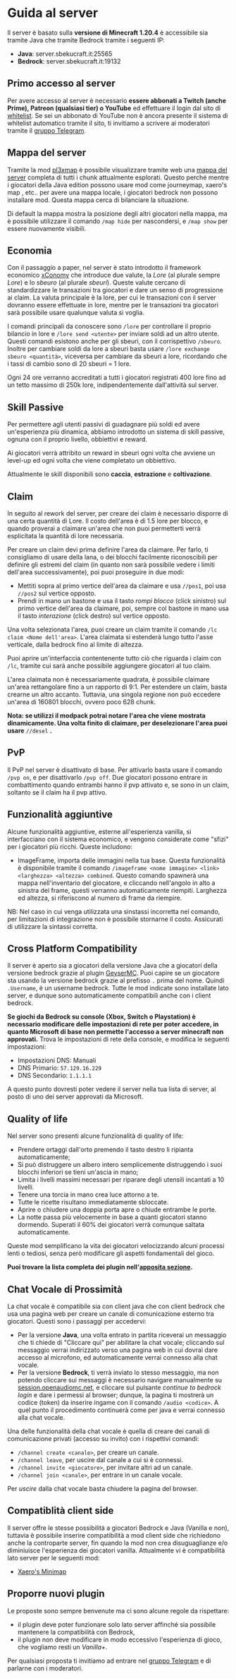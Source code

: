 # Guida al server

Il server è basato sulla **versione di Minecraft 1.20.4** è accessibile sia tramite Java che tramite Bedrock tramite i seguenti IP:

- **Java**: server.sbekucraft.it:25565
- **Bedrock**: server.sbekucraft.it:19132

## Primo accesso al server 
Per avere accesso al server è necessario **essere abbonati a Twitch (anche Prime), Patreon (qualsiasi tier) o YouTube** ed effettuare il login dal sito di [whitelist](https://whitelist.sbekucraft.it). 
Se sei un abbonato di YouTube non è ancora presente il sistema di whitelist automatico tramite il sito, ti invitiamo a scrivere ai moderatori tramite il [gruppo Telegram](https://t.me/sbekucraft).

## Mappa del server
Tramite la mod [pl3xmap](https://modrinth.com/plugin/pl3xmap) è possibile visualizzare tramite web una [mappa del server](https://map.sbekucraft.it) completa di tutti i chunk attualmente esplorati.
Questo perché mentre i giocatori della Java edition possono usare mod come journeymap, xaero's map , etc.. per avere una mappa locale, i giocatori bedrock non possono installare mod.
Questa mappa cerca di bilanciare la situazione.

Di default la mappa mostra la posizione degli altri giocatori nella mappa, ma è possibile utilizzare il comando `/map hide` per nascondersi, e `/map show` per essere nuovamente visibili.

## Economia
Con il passaggio a paper, nel server è stato introdotto il framework economico [xConomy](https://www.spigotmc.org/resources/xconomy.75669/) che introduce due valute, la *Lore* (al plurale sempre *Lore*) e lo *sbeuro* (al plurale *sbeuri*). Queste valute cercano di standardizzare le transazioni tra giocatori e dare un senso di progressione ai claim. La valuta principale è la lore, per cui le transazioni con il server dovranno essere effettuate in lore, mentre per le transazioni tra giocatori sarà possibile usare qualunque valuta si voglia.

I comandi principali da conoscere sono `/lore` per controllare il proprio bilancio in lore e `/lore send <utente>` per inviare soldi ad un altro utente. Questi comandi esistono anche per gli sbeuri, con il corrispettivo `/sbeuro`. Inoltre per cambiare soldi da lore a sbeuri basta usare `/lore exchange sbeuro <quantità>`, viceversa per cambiare da sbeuri a lore, ricordando che i tassi di cambio sono di 20 sbeuri = 1 lore.

Ogni 24 ore verranno accreditati a tutti i giocatori registrati 400 lore fino ad un tetto massimo di 250k lore, indipendentemente dall'attività sul server.

## Skill Passive
Per permettere agli utenti passivi di guadagnare più soldi ed avere un'esperienza più dinamica, abbiamo introdotto un sistema di skill passive, ognuna con il proprio livello, obbiettivi e reward.

Ai giocatori verrà attribito un reward in sbeuri ogni volta che avviene un level-up ed ogni volta che viene completato un obbiettivo.

Attualmente le skill disponibili sono **caccia**, **estrazione** e **coltivazione**.

## Claim
In seguito al rework del server, per creare dei claim è necessario disporre di una certa quantità di Lore.
Il costo dell'area è di 1.5 lore per blocco, e quando proverai a claimare un'area che non puoi permetterti verrà esplicitata la quantità di lore necessaria.

Per creare un claim devi prima definire l'area da claimare. Per farlo, ti consigliamo di usare della lana, o dei blocchi facilmente riconoscibili per definire gli estremi del claim (in quanto non sarà possibile vedere i limiti dell'area successivamente), poi puoi proseguire in due modi:

- Mettiti sopra al primo vertice dell'area da claimare e usa `//pos1`, poi usa `//pos2` sul vertice opposto.
- Prendi in mano un bastone e usa il tasto *rompi blocco* (click sinistro) sul primo vertice dell'area da claimare, poi, sempre col bastone in mano usa il tasto *interazione* (click destro) sul vertice opposto.
 
Una volta selezionata l'area, puoi creare un claim tramite il comando `/lc claim <Nome dell'area>`. L'area claimata si estenderà lungo tutto l'asse verticale, dalla bedrock fino al limite di altezza.

Puoi aprire un'interfaccia contentenente tutto ciò che riguarda i claim con `/lc`, tramite cui sarà anche possibile aggiungere giocatori al tuo claim.

L'area claimata non è necessariamente quadrata, è possibile claimare un'area rettangolare fino a un rapporto di 9:1. Per estendere un claim, basta crearne un altro accanto. Tuttavia, una singola regione non può eccedere un'area di 160801 blocchi, ovvero poco 628 chunk.

**Nota: se utilizzi il modpack potrai notare l'area che viene mostrata dinamicamente. Una volta finito di claimare, per deselezionare l'area puoi usare** `//desel` **.**

## PvP
Il PvP nel server è disattivato di base. Per attivarlo basta usare il comando `/pvp on`, e per disattivarlo `/pvp off`.
Due giocatori possono entrare in combattimento quando entrambi hanno il pvp attivato e, se sono in un claim, soltanto se il claim ha il pvp attivo.

## Funzionalità aggiuntive
Alcune funzionalità aggiuntive, esterne all'esperienza vanilla, si interfacciano con il sistema economico, e vengono considerate come "sfizi" per i giocatori più ricchi. Queste includono:

- ImageFrame, importa delle immagini nella tua base. Questa funzionalità è disponibile tramite il comando `/imageframe <nome immagine> <link> <larghezza> <altezza> combined`. Questo comando spawnerà una mappa nell'inventario del giocatore, e cliccando nell'angolo in alto a sinistra dei frame, questi verranno automaticamente riempiti. Larghezza ed altezza, si riferiscono al numero di frame da riempire.

NB: Nel caso in cui venga utilizzata una sinstassi incorretta nel comando, per limitazioni di integrazione non è possibile stornarne il costo. Assicurati di utilizzare la sintassi corretta.

## Cross Platform Compatibility
Il server è aperto sia a giocatori della versione Java che a giocatori della versione bedrock grazie al plugin [GeyserMC](https://geysermc.org/).
Puoi capire se un giocatore sta usando la versione bedrock grazie al prefisso `.` prima del nome. Quindi `.Username`, è un username bedrock.
Tutte le mod indicate sono installate lato server, e dunque sono automaticamente compatibili anche con i client bedrock.

**Se giochi da Bedrock su console (Xbox, Switch o Playstation) è necessario modificare delle impostazioni di rete per poter accedere, in quanto Microsoft di base non permette l'accesso a server minecraft non approvati.**
Trova le impostazioni di rete della console, e modifica le seguenti impostazioni:

- Impostazioni DNS: Manuali
- DNS Primario: `57.129.16.229`
- DNS Secondario: `1.1.1.1`

A questo punto dovresti poter vedere il server nella tua lista di server, al posto di uno dei server approvati da Microsoft.

## Quality of life
Nel server sono presenti alcune funzionalità di quality of life:

- Prendere ortaggi dall'orto premendo il tasto destro li ripianta automaticamente;
- Si può distruggere un albero intero semplicemente distruggendo i suoi blocchi inferiori se tieni un'ascia in mano; 
- Limita i livelli massimi necessari per riparare degli utensili incantati a 10 livelli.
- Tenere una torcia in mano crea luce attorno a te.
- Tutte le ricette risultano immediatamente sbloccate.
- Aprire o chiudere una doppia porta apre o chiude entrambe le porte.
- La notte passa più velocemente in base a quanti giocatori stanno dormendo. Superati il 60% dei giocatori verrà comunque saltata automaticamente.

Queste mod semplificano la vita dei giocatori velocizzando alcuni processi lenti o tediosi, senza però modificare gli aspetti fondamentali del gioco.

**Puoi trovare la lista completa dei plugin nell'[apposita sezione](content.md).**

## Chat Vocale di Prossimità
La chat vocale è compatibile sia con client java che con client bedrock che usa una pagina web per creare un canale di comunicazione esterno tra giocatori. Questi sono i passaggi per accedervi:

- Per la versione **Java**, una volta entrato in partita riceverai un messaggio che ti chiede di "Cliccare qui" per abilitare la chat vocale; cliccando sul messaggio verrai indirizzato verso una pagina web in cui dovrai dare accesso al microfono, ed automaticamente verrai connesso alla chat vocale.
- Per la versione **Bedrock**, ti verrà inviato lo stesso messaggio, ma non potendo cliccare sui messaggi è necessario navigare manualmente su [session.openaudiomc.net](https://session.openaudiomc.net), e cliccare sul pulsante *continue to bedrock login* e dare i permessi al browser; dunque, la pagina ti mostrerà un codice (token) da inserire ingame con il comando `/audio <codice>`. A quel punto il procedimento continuerà come per java e verrai connesso alla chat vocale.

Una delle funzionalità della chat vocale è quella di creare dei canali di comunicazione privati (accesso su invito) con i rispettivi comandi:

- `/channel create <canale>`, per creare un canale.
- `/channel leave`, per uscire dal canale a cui si è connessi.
- `/channel invite <giocatore>`, per invitare altri ad un canale. 
- `/channel join <canale>`, per entrare in un canale vocale.

Per *uscire* dalla chat vocale basta chiudere la pagina del browser.

## Compatiblità client side
Il server offre le stesse possibilità a giocatori Bedrock e Java (Vanilla e non), tuttavia è possibile inserire compatibilità a mod client side che richiedono anche la controparte server, fin quando la mod non crea disuguaglianze e/o diminiuisce l'esperienza dei giocatori vanilla.
Attualmente vi è compatibilità lato server per le seguenti mod:

- [Xaero's Minimap](https://modrinth.com/mod/xaeros-minimap)

## Proporre nuovi plugin 
Le proposte sono sempre benvenute ma ci sono alcune regole da rispettare: 

- il plugin deve poter funzionare solo lato server affinché sia possibile mantenere la compatibilità con Bedrock,
- il plugin non deve modificare in modo eccessivo l'esperienza di gioco, che vogliamo resti un *Vanilla+*.

Per qualsiasi proposta ti invitiamo ad entrare nel [gruppo Telegram](https://t.me/sbekucraft/40112) e di parlarne con i moderatori.
